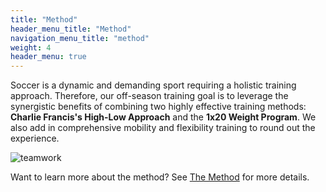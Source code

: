```yaml
---
title: "Method"
header_menu_title: "Method"
navigation_menu_title: "method"
weight: 4
header_menu: true
---
```




Soccer is a dynamic and demanding sport requiring a holistic training approach. Therefore, our off-season training goal is to leverage the synergistic benefits of combining two highly effective training methods: **Charlie Francis's High-Low Approach** and the **1x20 Weight Program**.  We also add in comprehensive mobility and flexibility training to round out the experience.

![teamwork](images/run_goal.jpg)

Want to learn more about the method? See [The Method](method) for more details.